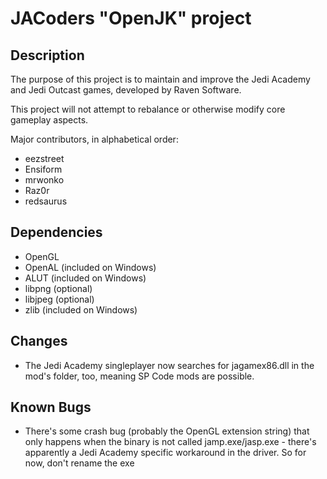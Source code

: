 # JACoders "OpenJK" project #

## Description ##

The purpose of this project is to maintain and improve the Jedi Academy and Jedi Outcast games, developed by Raven Software.

This project will not attempt to rebalance or otherwise modify core gameplay aspects.

Major contributors, in alphabetical order:
* eezstreet
* Ensiform
* mrwonko
* Raz0r
* redsaurus

## Dependencies ##
* OpenGL
* OpenAL (included on Windows)
* ALUT (included on Windows)
* libpng (optional)
* libjpeg (optional)
* zlib (included on Windows)

## Changes ##

* The Jedi Academy singleplayer now searches for jagamex86.dll in the mod's folder, too, meaning SP Code mods are possible.


## Known Bugs ##

* There's some crash bug (probably the OpenGL extension string) that only happens when the binary is not called jamp.exe/jasp.exe - there's apparently a Jedi Academy specific workaround in the driver. So for now, don't rename the exe